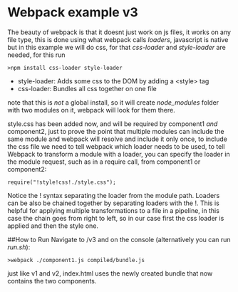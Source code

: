 # Webpack example v3

The beauty of webpack is that it doesnt just work on js files, it works on any file type, this is done using what webpack
calls _loaders_, javascript is native but in this example we will do css, for that _css-loader_ and _style-loader_ are needed, 
for this run

    >npm install css-loader style-loader
    
- style-loader: Adds some css to the DOM by adding a \<style\> tag
- css-loader: Bundles all css together on one file

note that this is *not* a global install, so it will create _node_modules_ folder with two modules on it, webpack will look
for them there.

style.css has been added now, and will be required by component1 *and* component2, just to prove the point that multiple
modules can include the same module and webpack will resolve and include it only once, to include the css file we need to 
tell webpack which loader needs to be used, to tell Webpack to transform a module with a 
loader, you can specify the loader in the module request, such as in a require call, from component1 or component2:

    require("!style!css!./style.css");
    
Notice the ! syntax separating the loader from the module path. Loaders can be also be chained together by separating 
loaders with the !. This is helpful for applying multiple transformations to a file in a pipeline, in this case the chain
goes from right to left, so in our case first the css loader is applied and then the style one.

##How to Run
Navigate to /v3 and on the console (alternatively you can run _run.sh_):
    
    >webpack ./component1.js compiled/bundle.js
    
just like v1 and v2, index.html uses the newly created bundle that now contains the two components.